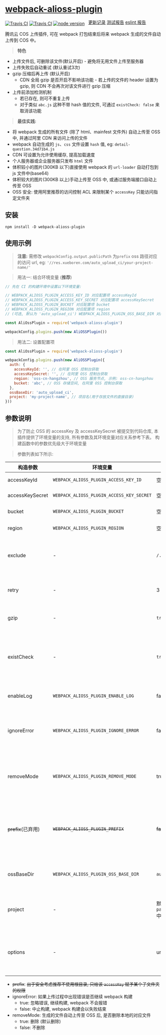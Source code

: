 # [webpack-alioss-plugin](https://git.io/fhMkf)

[![Travis CI](https://img.shields.io/travis/borenXue/webpack-alioss-plugin/master.svg)](https://travis-ci.org/borenXue/webpack-alioss-plugin)
[![Travis CI](https://img.shields.io/travis/GuiGu0101/webpack-qcloud-cos-plugin/master.svg)](https://travis-ci.org/GuiGu0101/webpack-qcloud-cos-plugin)
[![node version](https://img.shields.io/node/v/webpack-alioss-plugin.svg)](https://nodejs.org)
<span style="position:relative;top: -4px;margin-left: 8px;">
  <a target="_blank" href="https://git.io/fjb1l">更新记录</a>
  <a target="_blank" href="https://git.io/fhMT0">测试报告</a>
  <a target="_blank" href="https://git.io/fhMTa">eslint 报告</a>
</span>

腾讯云 COS 上传插件, 可在 webpack 打包结束后将来 webpack 生成的文件自动上传到 COS 中。

> **特色**

* 上传文件后, 可删除该文件(默认开启) - 避免将无用文件上传至服务器
* 上传失败后自动重试 (默认重试3次)
* gzip 压缩后再上传 (默认开启)
  * CDN 全局 gzip 是否开启不影响该功能 - 若上传的文件的 header 设置为 gzip, 则 CDN 不会再次对该文件进行 gzip 压缩
* 上传前添加检测机制
  * 若已存在, 则可不重复上传
  * 对于类似 `abc.js` 这种不带 hash 值的文件, 可通过 `existCheck: false` 来取消该功能

> **最佳实践:**

* 将 webpack 生成的所有文件 (除了 html、mainfest 文件外) 自动上传至 OSS 中, 并通过阿里 CDN 来访问上传的文件
* webpack 自动生成的 `js`、`css` 文件设置 `hash` 值, eg: `detail-question.34d71b4.js`
* CDN 可设置为允许使用缓存, 提高加载速度
* 个人服务器或企业服务器只发布 `html` 文件
* 体积较小的图片(300KB 以下)直接使用 webpack 的 `url-loader` 自动打包到 js 文件中(base64)
* 体积较大的图片(300KB 以上)手动上传至 OSS 中, 或通过服务端接口自动上传至 OSS
* OSS 安全: 使用阿里推荐的访问控制 ACL 来限制某个 `accessKey` 只能访问指定文件夹

## 安装

```
npm install -D webpack-alioss-plugin
```

## 使用示例

> **注意:** 需修改 `webpackConfig.output.publicPath` 为`prefix` oss 路径对应的访问 url, eg: `'//res.xueboren.com/auto_upload_ci/your-project-name/'`

> 用法一: 结合环境变量 (**推荐**)

```javascript
// 先在 CI 的构建环境中设置以下环境变量:

// WEBPACK_ALIOSS_PLUGIN_ACCESS_KEY_ID 对应配置项 accessKeyId
// WEBPACK_ALIOSS_PLUGIN_ACCESS_KEY_SECRET 对应配置项 accessKeySecret
// WEBPACK_ALIOSS_PLUGIN_BUCKET 对应配置项 bucket
// WEBPACK_ALIOSS_PLUGIN_REGION 对应配置项 region
// (可选, 默认为 'auto_upload_ci') WEBPACK_ALIOSS_PLUGIN_OSS_BASE_DIR 对应配置项 ossBaseDir

const AliOssPlugin = require('webpack-alioss-plugin')

webpackConfig.plugins.push(new AliOSSPlugin())
```

> 用法二: 设置配置项

```javascript
const AliOssPlugin = require('webpack-alioss-plugin')

webpackConfig.plugins.push(new AliOSSPlugin({
  auth: {
    accessKeyId: '', // 在阿里 OSS 控制台获取
    accessKeySecret: '', // 在阿里 OSS 控制台获取
    region: 'oss-cn-hangzhou', // OSS 服务节点, 示例: oss-cn-hangzhou
    bucket: 'abc', // OSS 存储空间, 在阿里 OSS 控制台获取
  },
  ossBaseDir: 'auto_upload_ci',
  project: 'my-project-name', // 项目名(用于存放文件的直接目录)
}))
```

## 参数说明

> 为了防止 OSS 的 accessKey 及 accessKeySecret 被提交到代码仓库, 本插件提供了环境变量的支持, 所有参数及其环境变量对应关系参考下表。
> 构建函数中的参数优先级大于环境变量

> 参数列表如下所示:

构造参数 | 环境变量 | 默认值 | 说明 |
---  | --- | --- | --- |
accessKeyId | `WEBPACK_ALIOSS_PLUGIN_ACCESS_KEY_ID` | 空 | OSS 访问 key |
accessKeySecret | `WEBPACK_ALIOSS_PLUGIN_ACCESS_KEY_SECRET` | 空 | OSS 访问 secret |
bucket | `WEBPACK_ALIOSS_PLUGIN_BUCKET` | 空 | OSS 存储空间 |
region | `WEBPACK_ALIOSS_PLUGIN_REGION` | 空 | OSS 服务节点 |
exclude | - | `/.*\.html$/` | 即匹配该正则的文件名 不会被上传到 OSS |
retry | - | 3 | 上传失败后重试次数, 0 代表不重试 |
gzip | - | `true` | 是否在上传前进行 gzip 压缩 |
existCheck | - | `true` | 上传前是否先检测已存在(已存在则不重复上传, 不存在才进行上传) |
enableLog | `WEBPACK_ALIOSS_PLUGIN_ENABLE_LOG` | false | 是否输出详细的日志信息 |
ignoreError | `WEBPACK_ALIOSS_PLUGIN_IGNORE_ERROR` | false | 上传过程中出现错误是否继续 webpack 构建 |
removeMode | `WEBPACK_ALIOSS_PLUGIN_REMOVE_MODE` | true | 生成的文件自动上传至 OSS 后, 是否删除本地的对应文件 |
~~prefix~~(已弃用) | ~~`WEBPACK_ALIOSS_PLUGIN_PREFIX`~~ | ~~false~~ | ~~目录前缀, 文件会上传到该指定目录下, 请确保 `accessKey` 有该目录的写权限~~ |
ossBaseDir | `WEBPACK_ALIOSS_PLUGIN_OSS_BASE_DIR` | `auto_upload_ci` | OSS 中存放上传文件的一级目录名 |
project | - | 默认会自动读取 `package.json` 中的 `name` | OSS 中存放上传文件的二级目录, 一般为项目名 |
options | - | undefined | 对象类型. [可用于设置文件的请求头、超时时间等](https://github.com/ali-sdk/ali-oss#putname-file-options) |

* ~~prefix~~: ~~出于安全考虑推荐不使用根目录, 只给该 `accessKey` 赋予某个子文件夹的权限~~
* ignoreError: 如果上传过程中出现错误是否继续 webpack 构建
  - true: 忽略错误, 继续构建, webpack 不会报错
  - false: 中止构建, webpack 构建会以失败结束
* removeMode: 生成的文件自动上传至 OSS 后, 是否删除本地的对应文件
  - true: 删除 (默认删除)
  - false: 不删除
